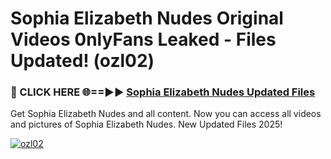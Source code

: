# Sophia Elizabeth Nudes Original Videos 0nlyFans Leaked - Files Updated! (ozl02)

<h3>🔴 CLICK HERE 🌐==►► <a href="https://tinyurl.com/yc6ubb5a" rel="nofollow">Sophia Elizabeth Nudes Updated Files</a></h3>

Get Sophia Elizabeth Nudes and all content. Now you can access all videos and pictures of Sophia Elizabeth Nudes. New Updated Files 2025!

[![ozl02](https://i.imgur.com/7eu0CRL.gif)](https://tinyurl.com/yc6ubb5a)
